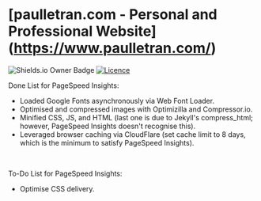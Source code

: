 # [paulletran.com - Personal and Professional Website] (https://www.paulletran.com/)
![Shields.io Owner Badge](https://img.shields.io/badge/Coded%20By-PaulTran47-brightgreen.svg)
[![Licence](https://img.shields.io/github/license/mashape/apistatus.svg)](http://opensource.org/licenses/MIT)

Done List for PageSpeed Insights:
<ul>
	<li>Loaded Google Fonts asynchronously via Web Font Loader.</li>
	<li>Optimised and compressed images with Optimizilla and Compressor.io.</li>
	<li>Minified CSS, JS, and HTML (last one is due to Jekyll's compress_html; however, PageSpeed Insights doesn't recognise this).</li>
	<li>Leveraged browser caching via CloudFlare (set cache limit to 8 days, which is the minimum to satisfy PageSpeed Insights).</li>
</ul>

<br />

To-Do List for PageSpeed Insights:
<ul>
	<li>Optimise CSS delivery.</li>
</ul>